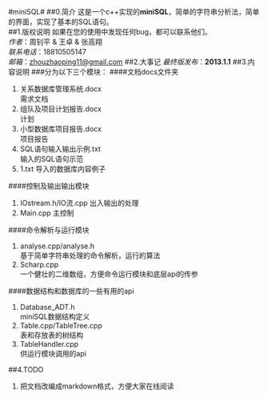#miniSQL#
##0.简介
这是一个c++实现的**miniSQL**，简单的字符串分析法，简单的界面，实现了基本的SQL语句。  
##1.版权说明
如果在您的使用中发现任何bug，都可以联系他们。  
*作者*：周钊平 & 王卓 & 张高翔  
*联系电话*：18810505147  
*邮箱*：zhouzhaoping11@gmail.com
##2.大事记
*最终版发布*：**2013.1.1**
##3.内容说明
###分为以下三个模块：
####文档docs文件夹
1. 关系数据库管理系统.docx  
需求文档
2. 组队及项目计划报告.docx  
计划
3. 小型数据库项目报告.docx  
项目报告
4. SQL语句输入输出示例.txt  
输入的SQL语句示范
5. 1.txt
导入的数据库内容例子

####控制及输出输出模块
1. IOstream.h/IO流.cpp
出入输出的处理
2. Main.cpp
主控制

####命令解析与运行模块
1. analyse.cpp/analyse.h  
基于简单字符串处理的命令解析，运行的算法
2. Scharp.cpp  
一个健壮的二维数组，方便命令运行模块和底层api的传参

####数据结构和数据库的一些有用的api
1. Database_ADT.h  
miniSQL数据结构定义
2. Table.cpp/TableTree.cpp  
表和存放表的树结构
3. TableHandler.cpp   
供运行模块调用的api

##4.TODO
1. 把文档改编成markdown格式，方便大家在线阅读
